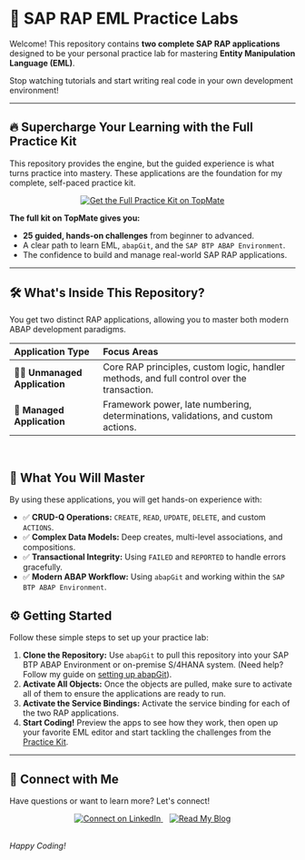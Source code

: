 # 🚀 SAP RAP EML Practice Labs

Welcome! This repository contains **two complete SAP RAP applications** designed to be your personal practice lab for mastering **Entity Manipulation Language (EML)**.

Stop watching tutorials and start writing real code in your own development environment!

---

## 🔥 Supercharge Your Learning with the Full Practice Kit

This repository provides the engine, but the guided experience is what turns practice into mastery. These applications are the foundation for my complete, self-paced practice kit.

<div align="center">
  <a href="https://topmate.io/sachin_artani/1757486" target="_blank">
    <img src="https://img.shields.io/badge/👉%20Get%20the%20Full%20Practice%20Kit-on%20TopMate-6366f1?style=for-the-badge&logo=rocket" alt="Get the Full Practice Kit on TopMate" />
  </a>
</div>

**The full kit on TopMate gives you:**
*   **25 guided, hands-on challenges** from beginner to advanced.
*   A clear path to learn EML, `abapGit`, and the `SAP BTP ABAP Environment`.
*   The confidence to build and manage real-world SAP RAP applications.

---

## 🛠️ What's Inside This Repository?

You get two distinct RAP applications, allowing you to master both modern ABAP development paradigms.

| Application Type | Focus Areas |
| :--- | :--- |
| 👨‍💻 **Unmanaged Application** | Core RAP principles, custom logic, handler methods, and full control over the transaction. |
| 🤖 **Managed Application** | Framework power, late numbering, determinations, validations, and custom actions. |

<br/>

## 🎯 What You Will Master

By using these applications, you will get hands-on experience with:
- ✅ **CRUD-Q Operations:** `CREATE`, `READ`, `UPDATE`, `DELETE`, and custom `ACTIONS`.
- ✅ **Complex Data Models:** Deep creates, multi-level associations, and compositions.
- ✅ **Transactional Integrity:** Using `FAILED` and `REPORTED` to handle errors gracefully.
- ✅ **Modern ABAP Workflow:** Using `abapGit` and working within the `SAP BTP ABAP Environment`.

## ⚙️ Getting Started

Follow these simple steps to set up your practice lab:

1.  **Clone the Repository:** Use `abapGit` to pull this repository into your SAP BTP ABAP Environment or on-premise S/4HANA system. (Need help? Follow my guide on [setting up abapGit](https://sachinartani.com/blog/pull-abap-objects-from-github-to-sap-btp-abap)).
2.  **Activate All Objects:** Once the objects are pulled, make sure to activate all of them to ensure the applications are ready to run.
3.  **Activate the Service Bindings:** Activate the service binding for each of the two RAP applications.
4.  **Start Coding!** Preview the apps to see how they work, then open up your favorite EML editor and start tackling the challenges from the [Practice Kit](https://topmate.io/sachin_artani/1757486).

---

## 🤝 Connect with Me

Have questions or want to learn more? Let's connect!

<div align="center">
  <a href="https://linkedin.com/in/sachin-artani" target="_blank">
    <img src="https://img.shields.io/badge/Connect-on%20LinkedIn-0A66C2?style=for-the-badge&logo=linkedin" alt="Connect on LinkedIn" />
  </a>
  &nbsp;&nbsp;
  <a href="https://sachinartani.com" target="_blank">
    <img src="https://img.shields.io/badge/Read-My%20Blog-orange?style=for-the-badge&logo=blogger" alt="Read My Blog" />
  </a>
</div>

<br/>

*Happy Coding!*

